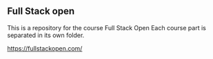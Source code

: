 ## Full Stack open

This is a repository for the course Full Stack Open
Each course part is separated in its own folder.

https://fullstackopen.com/
